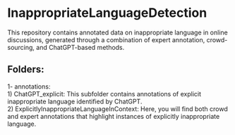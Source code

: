 # InappropriateLanguageDetection
This repository contains annotated data on inappropriate language in online discussions, generated through a combination of expert annotation, crowd-sourcing, and ChatGPT-based methods. <br>
## Folders: <br>
  1- annotations: <br>
      1) ChatGPT_explicit: This subfolder contains annotations of explicit inappropriate language identified by ChatGPT.<br>
      2) ExplicitlyInappropriateLanguageInContext:  Here, you will find both crowd and expert annotations that highlight instances of explicitly inappropriate language. <br>
